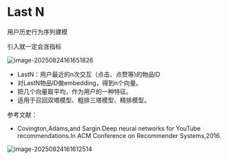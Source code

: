 # Last N

用户历史行为序列建模

引入就一定会涨指标

![image-20250824161651826](https://gcore.jsdelivr.net/gh/davidliuk/images@master/image-20250824161651826.png)

- LastN：用户最近的n次交互（点击、点赞等)的物品ID
- 对LastN物品ID做embedding，得到n个向量。
- 把几个向量取平均，作为用户的一种特征。
- 适用于召回双塔模型、粗排三塔模型、精排模型。

参考文献：

- Covington,Adams,and Sargin.Deep neural networks for YouTube recommendations.In ACM Conference on Recommender Systems,2016.

![image-20250824161612514](https://gcore.jsdelivr.net/gh/davidliuk/images@master/image-20250824161612514.png)
